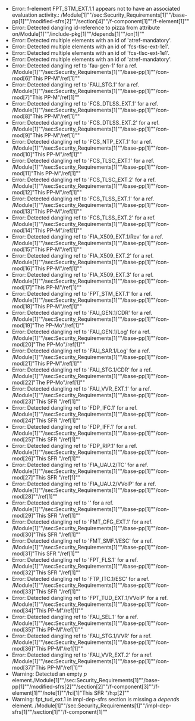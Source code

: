 * Error: f-element FPT_STM_EXT.1.1  appears not to have an associated evaluation activity.:
        /Module[1]""/sec:Security_Requirements[1]""/base-pp[1]""/modified-sfrs[2]""/section[4]""/f-component[1]""/f-element[1]""
* Error: Detected dangling id-reference to pizza from attribute
        on/Module[1]""/include-pkg[1]""/depends[1]""/on[1]""
* Error: Detected multiple elements with an id of 'atref-mandatory'.
* Error: Detected multiple elements with an id of 'fcs-tlsc-ext-1e1'.
* Error: Detected multiple elements with an id of 'fcs-tlsc-ext-1e1'.
* Error: Detected multiple elements with an id of 'atref-mandatory'.
* Error: Detected dangling ref to 'fau-gen-1'
        for a ref.
	/Module[1]""/sec:Security_Requirements[1]""/base-pp[1]""/con-mod[6]"This PP-M"/ref[1]""
* Error: Detected dangling ref to 'FAU_STG.1'
        for a ref.
	/Module[1]""/sec:Security_Requirements[1]""/base-pp[1]""/con-mod[7]"This PP-M"/ref[1]""
* Error: Detected dangling ref to 'FCS_DTLSS_EXT.1'
        for a ref.
	/Module[1]""/sec:Security_Requirements[1]""/base-pp[1]""/con-mod[8]"This PP-M"/ref[1]""
* Error: Detected dangling ref to 'FCS_DTLSS_EXT.2'
        for a ref.
	/Module[1]""/sec:Security_Requirements[1]""/base-pp[1]""/con-mod[9]"This PP-M"/ref[1]""
* Error: Detected dangling ref to 'FCS_NTP_EXT.1'
        for a ref.
	/Module[1]""/sec:Security_Requirements[1]""/base-pp[1]""/con-mod[10]"This PP-M"/ref[1]""
* Error: Detected dangling ref to 'FCS_TLSC_EXT.1'
        for a ref.
	/Module[1]""/sec:Security_Requirements[1]""/base-pp[1]""/con-mod[11]"This PP-M"/ref[1]""
* Error: Detected dangling ref to 'FCS_TLSC_EXT.2'
        for a ref.
	/Module[1]""/sec:Security_Requirements[1]""/base-pp[1]""/con-mod[12]"This PP-M"/ref[1]""
* Error: Detected dangling ref to 'FCS_TLSS_EXT.1'
        for a ref.
	/Module[1]""/sec:Security_Requirements[1]""/base-pp[1]""/con-mod[13]"This PP-M"/ref[1]""
* Error: Detected dangling ref to 'FCS_TLSS_EXT.2'
        for a ref.
	/Module[1]""/sec:Security_Requirements[1]""/base-pp[1]""/con-mod[14]"This PP-M"/ref[1]""
* Error: Detected dangling ref to 'FIA_X509_EXT.1/Rev'
        for a ref.
	/Module[1]""/sec:Security_Requirements[1]""/base-pp[1]""/con-mod[15]"This PP-M"/ref[1]""
* Error: Detected dangling ref to 'FIA_X509_EXT.2'
        for a ref.
	/Module[1]""/sec:Security_Requirements[1]""/base-pp[1]""/con-mod[16]"This PP-M"/ref[1]""
* Error: Detected dangling ref to 'FIA_X509_EXT.3'
        for a ref.
	/Module[1]""/sec:Security_Requirements[1]""/base-pp[1]""/con-mod[17]"This PP-M"/ref[1]""
* Error: Detected dangling ref to 'FPT_STM_EXT.1'
        for a ref.
	/Module[1]""/sec:Security_Requirements[1]""/base-pp[1]""/con-mod[18]"This PP-M"/ref[1]""
* Error: Detected dangling ref to 'FAU_GEN.1/CDR'
        for a ref.
	/Module[1]""/sec:Security_Requirements[1]""/base-pp[1]""/con-mod[19]"The PP-Mo"/ref[1]""
* Error: Detected dangling ref to 'FAU_GEN.1/Log'
        for a ref.
	/Module[1]""/sec:Security_Requirements[1]""/base-pp[1]""/con-mod[20]"The PP-Mo"/ref[1]""
* Error: Detected dangling ref to 'FAU_SAR.1/Log'
        for a ref.
	/Module[1]""/sec:Security_Requirements[1]""/base-pp[1]""/con-mod[21]"This PP-M"/ref[1]""
* Error: Detected dangling ref to 'FAU_STG.1/CDR'
        for a ref.
	/Module[1]""/sec:Security_Requirements[1]""/base-pp[1]""/con-mod[22]"The PP-Mo"/ref[1]""
* Error: Detected dangling ref to 'FAU_VVR_EXT.1'
        for a ref.
	/Module[1]""/sec:Security_Requirements[1]""/base-pp[1]""/con-mod[23]"This SFR "/ref[1]""
* Error: Detected dangling ref to 'FDP_IFC.1'
        for a ref.
	/Module[1]""/sec:Security_Requirements[1]""/base-pp[1]""/con-mod[24]"This SFR "/ref[1]""
* Error: Detected dangling ref to 'FDP_IFF.1'
        for a ref.
	/Module[1]""/sec:Security_Requirements[1]""/base-pp[1]""/con-mod[25]"This SFR "/ref[1]""
* Error: Detected dangling ref to 'FDP_RIP.1'
        for a ref.
	/Module[1]""/sec:Security_Requirements[1]""/base-pp[1]""/con-mod[26]"This SFR "/ref[1]""
* Error: Detected dangling ref to 'FIA_UAU.2/TC'
        for a ref.
	/Module[1]""/sec:Security_Requirements[1]""/base-pp[1]""/con-mod[27]"This SFR "/ref[1]""
* Error: Detected dangling ref to 'FIA_UAU.2/VVoIP'
        for a ref.
	/Module[1]""/sec:Security_Requirements[1]""/base-pp[1]""/con-mod[28]""/ref[1]""
* Error: Detected dangling ref to ''
        for a ref.
	/Module[1]""/sec:Security_Requirements[1]""/base-pp[1]""/con-mod[29]"This SFR "/ref[1]""
* Error: Detected dangling ref to 'FMT_CFG_EXT.1'
        for a ref.
	/Module[1]""/sec:Security_Requirements[1]""/base-pp[1]""/con-mod[30]"This SFR "/ref[1]""
* Error: Detected dangling ref to 'FMT_SMF.1/ESC'
        for a ref.
	/Module[1]""/sec:Security_Requirements[1]""/base-pp[1]""/con-mod[31]"This SFR "/ref[1]""
* Error: Detected dangling ref to 'FPT_FLS.1'
        for a ref.
	/Module[1]""/sec:Security_Requirements[1]""/base-pp[1]""/con-mod[32]"This SFR "/ref[1]""
* Error: Detected dangling ref to 'FTP_ITC.1/ESC'
        for a ref.
	/Module[1]""/sec:Security_Requirements[1]""/base-pp[1]""/con-mod[33]"This SFR "/ref[1]""
* Error: Detected dangling ref to 'FPT_TUD_EXT.1/VVoIP'
        for a ref.
	/Module[1]""/sec:Security_Requirements[1]""/base-pp[1]""/con-mod[34]"This PP-M"/ref[1]""
* Error: Detected dangling ref to 'FAU_SEL.1'
        for a ref.
	/Module[1]""/sec:Security_Requirements[1]""/base-pp[1]""/con-mod[35]"This PP-M"/ref[1]""
* Error: Detected dangling ref to 'FAU_STG.1/VVR'
        for a ref.
	/Module[1]""/sec:Security_Requirements[1]""/base-pp[1]""/con-mod[36]"This PP-M"/ref[1]""
* Error: Detected dangling ref to 'FAU_VVR_EXT.2'
        for a ref.
	/Module[1]""/sec:Security_Requirements[1]""/base-pp[1]""/con-mod[37]"This PP-M"/ref[1]""
* Warning: Detected an empty _p_ element./Module[1]""/sec:Security_Requirements[1]""/base-pp[1]""/modified-sfrs[2]""/section[2]""/f-component[3]""/f-element[1]""/note[1]""/h:i[1]"This SFR "/h:p[2]""
* Warning: fpt_tud_ext.1 in impl-dep-sfrs section is missing a _depends_ element. /Module[1]""/sec:Security_Requirements[1]""/impl-dep-sfrs[1]""/section[1]""/f-component[1]""
